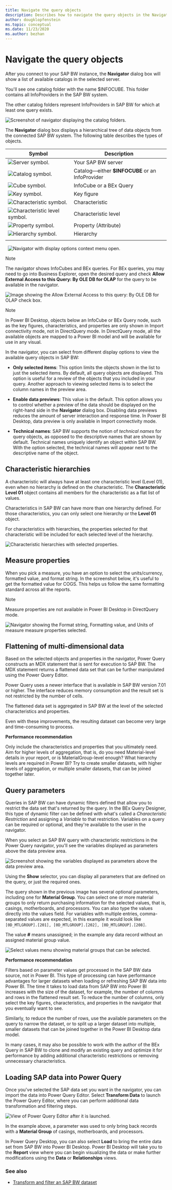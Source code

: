 ```yaml
---
title: Navigate the query objects
description: Describes how to navigate the query objects in the Navigator dialog box of the Power Query SAP Business Warehouse connector.
author: dougklopfenstein
ms.topic: conceptual
ms.date: 11/23/2020
ms.author: bezhan
---
```


# Navigate the query objects

After you connect to your SAP BW instance, the **Navigator** dialog box will show a list of available catalogs in the selected server.

You'll see one catalog folder with the name $INFOCUBE. This folder contains all InfoProviders in the SAP BW system.

The other catalog folders represent InfoProviders in SAP BW for which at least one query exists.

![Screenshot of navigator displaying the catalog folders.](sap-bw-navigator.png)

The **Navigator** dialog box displays a hierarchical tree of data objects from the connected SAP BW system. The following table describes the types of objects.

| Symbol | Description                                              |
| ------ | ---------------------------------------------------------|
| ![Server symbol.](server.png) | Your SAP BW server |
| ![Catalog symbol.](catalog.png) | Catalog&mdash;either **$INFOCUBE** or an InfoProvider |
| ![Cube symbol.](infocube.png) | InfoCube or a BEx Query |
| ![Key symbol.](key.png) | Key figure |
| ![Characteristic symbol.](characteristic.png) | Characteristic |
| ![Characteristic level symbol.](char-level.png) | Characteristic level |
| ![Property symbol.](property.png) | Property (Attribute) |
| ![Hierarchy symbol.](hierarchy.png) | Hierarchy |
| | |

&nbsp;
![Navigator with display options context menu open.](navigator-display-options.png)

>[!NOTE]
>The navigator shows InfoCubes and BEx queries. For BEx queries, you may need to go into Business Explorer, open the desired query and check **Allow External Access to this Query: By OLE DB for OLAP** for the query to be available in the navigator.

![Image showing the Allow External Access to this query: By OLE DB for OLAP check box.](enable-release.png)

>[!NOTE]
>In Power BI Desktop, objects below an InfoCube or BEx Query node, such as the key figures, characteristics, and properties are only shown in Import connectivity mode, not in DirectQuery mode. In DirectQuery mode, all the available objects are mapped to a Power BI model and will be available for use in any visual.

In the navigator, you can select from different display options to view the available query objects in SAP BW:

* **Only selected items**: This option limits the objects shown in the list to just the selected items. By default, all query objects are displayed. This option is useful for a review of the objects that you included in your
query. Another approach to viewing selected items is to select the column names in the preview area.

* **Enable data previews**: This value is the default. This option allows you to control whether a preview of the data should be displayed on the right-hand side in the **Navigator** dialog box. Disabling data previews reduces the amount of server interaction and response time. In Power BI Desktop, data preview is only available in Import connectivity mode.

* **Technical names**: SAP BW supports the notion of *technical names* for query objects, as opposed to the descriptive names that are shown by default. Technical names uniquely identify an object within SAP BW. With the option selected, the technical names will appear next to the descriptive name of the object. 

## Characteristic hierarchies

A characteristic will always have at least one characteristic level (Level 01), even when no hierarchy is defined on the characteristic. The **Characteristic Level 01** object contains all members for the characteristic as a flat list of values.

Characteristics in SAP BW can have more than one hierarchy defined. For those characteristics, you can only select one hierarchy or the **Level 01** object.

For characteristics with hierarchies, the properties selected for that characteristic will be included for each selected level of the hierarchy.

![Characteristic hierarchies with selected properties.](characteristic-hierarchies.png)

## Measure properties

When you pick a measure, you have an option to select the units/currency, formatted value, and format string. In the screenshot below, it's useful to get the formatted value for COGS. This helps us follow the same formatting standard across all the reports.

>[!NOTE]
> Measure properties are not available in Power BI Desktop in DirectQuery mode.

![Navigator showing the Format string, Formatting value, and Units of measure measure properties selected.](measure-properties.png)

## Flattening of multi-dimensional data

Based on the selected objects and properties in the navigator, Power Query constructs an MDX statement that is sent for execution to SAP BW. The MDX statement returns a flattened data set that can be further manipulated using the Power Query Editor.

Power Query uses a newer interface that is available in SAP BW version 7.01 or higher. The interface reduces memory consumption and the result set is not restricted by the number of cells.

The flattened data set is aggregated in SAP BW at the level of the selected characteristics and properties.

Even with these improvements, the resulting dataset can become very large and time-consuming to process.

**Performance recommendation**

Only include the characteristics and properties that you ultimately need. Aim for higher levels of aggregation, that is, do you need Material-level details in your report, or is MaterialGroup-level enough? What hierarchy levels are required in Power BI? Try to create smaller datasets, with higher levels of aggregation, or multiple smaller datasets, that can be joined together later.

## Query parameters

Queries in SAP BW can have dynamic filters defined that allow you to restrict the data set that's returned by the query. In the BEx Query Designer, this type of dynamic filter can be defined with what's called a *Characteristic Restriction* and assigning a *Variable* to that restriction. Variables on a query can be required or optional, and they're available to the user in the navigator.

When you select an SAP BW query with characteristic restrictions in the Power Query navigator, you'll see the variables displayed as parameters above the data preview area.

![Screenshot showing the variables displayed as parameters above the data preview area.](variables-as-parameters.png)

Using the **Show** selector, you can display all parameters that are defined on the query, or just the required ones.

The query shown in the previous image has several optional parameters, including one for **Material Group**. You can select one or more material groups to only return purchasing information for the selected values, that is, casings, motherboards, and processors. You can also type the values directly into the values field. For variables with multiple entries, comma-separated values are expected, in this example it would look like `[0D_MTLGROUP].[201], [0D_MTLGROUP].[202], [0D_MTLGROUP].[208]`.

The value **#** means unassigned; in the example any data record without an assigned material group value.

![Select values menu showing material groups that can be selected.](select-material-group.png)

**Performance recommendation**

Filters based on parameter values get processed in the SAP BW data source, not in Power BI. This type of processing can have performance advantages for larger datasets when loading or refreshing SAP BW data into Power BI. The time it takes to load data from SAP BW into Power BI increases with the size of the dataset, for example, the number of columns and rows in the flattened result set. To reduce the number of columns, only select the key figures, characteristics, and properties in the navigator that you eventually want to see.

Similarly, to reduce the number of rows, use the available parameters on the query to narrow the dataset, or to split up a larger dataset into multiple, smaller datasets that can be joined together in the Power BI Desktop data model.

In many cases, it may also be possible to work with the author of the BEx Query in SAP BW to clone and modify an existing query and optimize it for performance by adding additional characteristic restrictions or removing unnecessary characteristics.

## Loading SAP data into Power Query

Once you've selected the SAP data set you want in the navigator, you can import the data into Power Query Editor. Select **Transform Data** to launch the Power Query Editor, where you can perform additional data transformation and filtering steps.

![View of Power Query Editor after it is launched.](launch-query-editor.png)

In the example above, a parameter was used to only bring back records with a **Material Group** of casings, motherboards, and processors.

In Power Query Desktop, you can also select **Load** to bring the entire data set from SAP BW into Power BI Desktop. Power BI Desktop will take you to the **Report** view where you can begin visualizing the data or make further modifications using the **Data** or **Relationships** views.

### See also

* [Transform and filter an SAP BW dataset](transform-filter-sap-bw-data.md)
